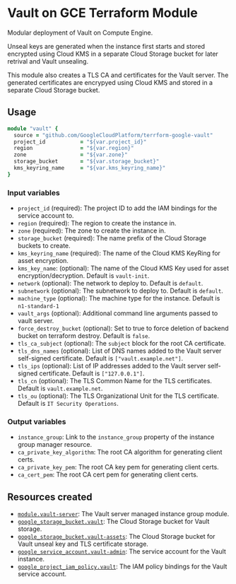 # Vault on GCE Terraform Module

Modular deployment of Vault on Compute Engine.

Unseal keys are generated when the instance first starts and stored encrypted using Cloud KMS in a separate Cloud Storage bucket for later retrival and Vault unsealing. 

This module also creates a TLS CA and certificates for the Vault server. The generated certificates are encrypyed using Cloud KMS and stored in a separate Cloud Storage bucket.

## Usage

```ruby
module "vault" {
  source = "github.com/GoogleCloudPlatform/terrform-google-vault"
  project_id           = "${var.project_id}"
  region               = "${var.region}"
  zone                 = "${var.zone}"
  storage_bucket       = "${var.storage_bucket}"
  kms_keyring_name     = "${var.kms_keyring_name}"
}
```

### Input variables

- `project_id` (required): The project ID to add the IAM bindings for the service account to.
- `region` (required): The region to create the instance in.
- `zone` (required): The zone to create the instance in.
- `storage_bucket` (required): The name prefix of the Cloud Storage buckets to create.
- `kms_keyring_name` (required): The name of the Cloud KMS KeyRing for asset encryption.
- `kms_key_name`: (optional): The name of the Cloud KMS Key used for asset encryption/decryption. Default is `vault-init`.
- `network` (optional): The network to deploy to. Default is `default`.
- `subnetwork` (optional): The subnetwork to deploy to. Default is `default`.
- `machine_type` (optional): The machine type for the instance. Default is `n1-standard-1`
- `vault_args` (optional): Additional command line arguments passed to vault server. 
- `force_destroy_bucket` (optional): Set to true to force deletion of backend bucket on terraform destroy. Default is `false`.
- `tls_ca_subject` (optional): The `subject` block for the root CA certificate.
- `tls_dns_names` (optional): List of DNS names added to the Vault server self-signed certificate. Default is `["vault.example.net"]`.
- `tls_ips` (optional): List of IP addresses added to the Vault server self-signed certificate. Default is `["127.0.0.1"]`.
- `tls_cn` (optional): The TLS Common Name for the TLS certificates. Default is `vault.example.net`.
- `tls_ou` (optional): The TLS Organizational Unit for the TLS certificate. Default is `IT Security Operations`.

### Output variables 

- `instance_group`: Link to the `instance_group` property of the instance group manager resource.
- `ca_private_key_algorithm`: The root CA algorithm for generating client certs.
- `ca_private_key_pem`: The root CA key pem for generating client certs.
- `ca_cert_pem`: The root CA cert pem for generating client certs.

## Resources created

- [`module.vault-server`](https://github.com/GoogleCloudPlatform/terraform-google-managed-instance-group): The Vault server managed instance group module.
- [`google_storage_bucket.vault`](https://www.terraform.io/docs/providers/google/r/storage_bucket.html): The Cloud Storage bucket for Vault storage.
- [`google_storage_bucket.vault-assets`](https://www.terraform.io/docs/providers/google/r/storage_bucket.html): The Cloud Storage bucket for Vault unseal key and TLS certificate storage.
- [`google_service_account.vault-admin`](https://www.terraform.io/docs/providers/google/r/google_service_account.html): The service account for the Vault instance.
- [`google_project_iam_policy.vault`](https://www.terraform.io/docs/providers/google/r/google_project_iam_policy.html): The IAM policy bindings for the Vault service account.  
